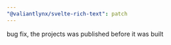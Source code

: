 ```yaml
---
"@valiantlynx/svelte-rich-text": patch
---
```


bug fix, the projects was published before it was built
